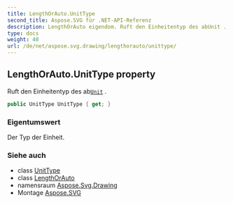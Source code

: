 ```yaml
---
title: LengthOrAuto.UnitType
second_title: Aspose.SVG für .NET-API-Referenz
description: LengthOrAuto eigendom. Ruft den Einheitentyp des abUnit .
type: docs
weight: 40
url: /de/net/aspose.svg.drawing/lengthorauto/unittype/
---
```

## LengthOrAuto.UnitType property

Ruft den Einheitentyp des ab[`Unit`](../../unit/) .

```csharp
public UnitType UnitType { get; }
```

### Eigentumswert

Der Typ der Einheit.

### Siehe auch

* class [UnitType](../../unittype/)
* class [LengthOrAuto](../)
* namensraum [Aspose.Svg.Drawing](../../lengthorauto/)
* Montage [Aspose.SVG](../../../)


